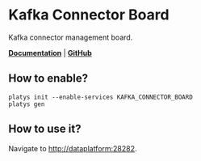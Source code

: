 # Kafka Connector Board

Kafka connector management board.

**[Documentation](https://github.com/tranglolab/kafka_connectors_board)** | **[GitHub](https://github.com/tranglolab/kafka_connectors_board)**

## How to enable?

```
platys init --enable-services KAFKA_CONNECTOR_BOARD
platys gen
```

## How to use it?

Navigate to <http://dataplatform:28282>.

